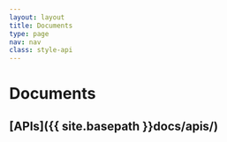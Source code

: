 ```yaml
---
layout: layout
title: Documents
type: page
nav: nav
class: style-api
---
```


# Documents

## [APIs]({{ site.basepath }}docs/apis/)
